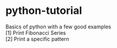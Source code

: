 # python-tutorial
Basics of python with a few good examples <br/>
[1] Print Fibonacci Series <br/>
[2] Print a specific pattern <br/>
